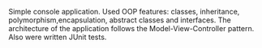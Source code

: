 Simple console application.
Used OOP features: classes, inheritance, polymorphism,encapsulation, abstract classes and interfaces.
The architecture of the application follows the Model-View-Controller pattern.
Also were written JUnit tests.

